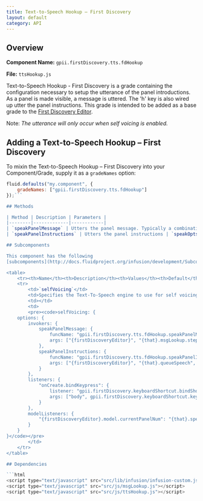 ```yaml
---
title: Text-to-Speech Hookup – First Discovery
layout: default
category: API
---
```


## Overview

**Component Name:** `gpii.firstDiscovery.tts.fdHookup`

**File:** `ttsHookup.js`

Text-to-Speech Hookup - First Discovery is a grade containing the configuration necessary
to setup the utterance of the panel introductions. As a panel is made visible,
a message is uttered. The 'h' key is also wired up utter the panel instructions.
This grade is intended to be added as a base grade to the
[First Discovery Editor](firstDiscoveryEditor.md).

Note: _The utterance will only occur when self voicing is enabled._

## Adding a Text-to-Speech Hookup – First Discovery

To mixin the Text-to-Speech Hookup – First Discovery into your Component/Grade, supply it as a `gradeNames` option:
```javascript
fluid.defaults("my.component", {
    gradeNames: ["gpii.firstDiscovery.tts.fdHookup"]
});```

## Methods

| Method | Description | Parameters |
|--------|-------------|------------|
| `speakPanelMessage` | Utters the panel message. Typically a combination of the step ( e.g. x of y ) and the panel instructions | `speakOpts`: Any valid speech utterance options (see: [utteranceOpts](http://docs.fluidproject.org/infusion/development/TextToSpeechAPI.html#utteranceopts-option)) |
| `speakPanelInstructions` | Utters the panel instructions | `speakOpts`: Any valid speech utterance options (see: [utteranceOpts](http://docs.fluidproject.org/infusion/development/TextToSpeechAPI.html#utteranceopts-option) |

## Subcomponents

This component has the following
[subcomponents](http://docs.fluidproject.org/infusion/development/SubcomponentDeclaration.html):

<table>
    <tr><th>Name</th><th>Description</th><th>Values</th><th>Default</th></tr>
    <tr>
        <td>`selfVoicing`</td>
        <td>Specifies the Text-To-Speech engine to use for self voicing. This provides additional configuration on top of what is specified in [gpii.firstDiscovery.firstDiscoveryEditor](firstDiscoveryEditor.md).</td>
        <td></td>
        <td>
        <pre><code>selfVoicing: {
    options: {
        invokers: {
            speakPanelMessage: {
                funcName: "gpii.firstDiscovery.tts.fdHookup.speakPanelMessage",
                args: ["{firstDiscoveryEditor}", "{that}.msgLookup.stepCountMsg", "{that}.msgLookup.panelMsg", "{that}.queueSpeech", "{arguments}.0"]
            },
            speakPanelInstructions: {
                funcName: "gpii.firstDiscovery.tts.fdHookup.speakPanelInstructions",
                args: ["{firstDiscoveryEditor}", "{that}.queueSpeech", "{arguments}.0"]
            }
        },
        listeners: {
            "onCreate.bindKeypress": {
                listener: "gpii.firstDiscovery.keyboardShortcut.bindShortcut",
                args: ["body", gpii.firstDiscovery.keyboardShortcut.key.h, [], "{that}.speakPanelInstructions"]
            }
        },
        modelListeners: {
            "{firstDiscoveryEditor}.model.currentPanelNum": "{that}.speakPanelMessage"
        }
    }
}</code></pre>
        </td>
    </tr>
</table>

## Dependencies

```html
<script type="text/javascript" src="src/lib/infusion/infusion-custom.js"></script>
<script type="text/javascript" src="src/js/msgLookup.js"></script>
<script type="text/javascript" src="src/js/ttsHookup.js"></script>
```

